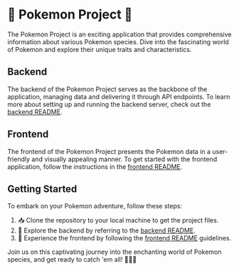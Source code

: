 # 🚀 Pokemon Project 🌟

The Pokemon Project is an exciting application that provides comprehensive information about various Pokemon species. Dive into the fascinating world of Pokemon and explore their unique traits and characteristics.

## Backend

The backend of the Pokemon Project serves as the backbone of the application, managing data and delivering it through API endpoints. To learn more about setting up and running the backend server, check out the [backend README](backend/README.md).

## Frontend

The frontend of the Pokemon Project presents the Pokemon data in a user-friendly and visually appealing manner. To get started with the frontend application, follow the instructions in the [frontend README](client/README.md).

## Getting Started

To embark on your Pokemon adventure, follow these steps:

1. 📥 Clone the repository to your local machine to get the project files.
2. 🚀 Explore the backend by referring to the [backend README](backend/README.md).
3. 🌟 Experience the frontend by following the [frontend README](client/README.md) guidelines.

Join us on this captivating journey into the enchanting world of Pokemon species, and get ready to catch 'em all! 🌌🔥🌊
